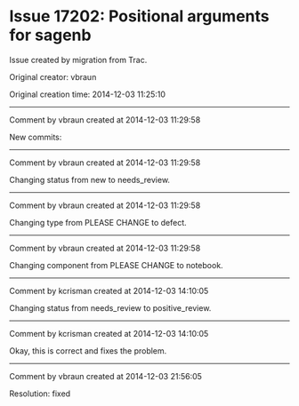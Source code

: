 # Issue 17202: Positional arguments for sagenb

Issue created by migration from Trac.

Original creator: vbraun

Original creation time: 2014-12-03 11:25:10




---

Comment by vbraun created at 2014-12-03 11:29:58

New commits:


---

Comment by vbraun created at 2014-12-03 11:29:58

Changing status from new to needs_review.


---

Comment by vbraun created at 2014-12-03 11:29:58

Changing type from PLEASE CHANGE to defect.


---

Comment by vbraun created at 2014-12-03 11:29:58

Changing component from PLEASE CHANGE to notebook.


---

Comment by kcrisman created at 2014-12-03 14:10:05

Changing status from needs_review to positive_review.


---

Comment by kcrisman created at 2014-12-03 14:10:05

Okay, this is correct and fixes the problem.


---

Comment by vbraun created at 2014-12-03 21:56:05

Resolution: fixed
